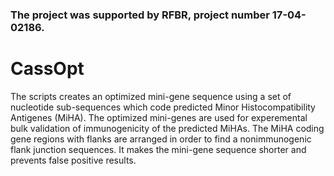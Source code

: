 ### The project was supported by RFBR, project number 17-04-02186.

# CassOpt
The scripts creates an optimized mini-gene sequence using a set of nucleotide sub-sequences which code predicted Minor Histocompatibility Antigenes (MiHA). The optimized mini-genes are used for experemental bulk validation of immunogenicity of the predicted MiHAs. The MiHA coding gene regions with flanks are arranged in order to find a nonimmunogenic flank junction sequences. It makes the mini-gene sequence shorter and prevents false positive results.

